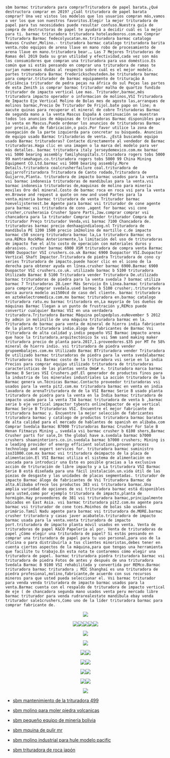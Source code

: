 
```
sbm barmac trituradora para comprarTrituradora de papel barata.¿Qué destructora comprar en 2019? ¿Cuál trituradora de papel barata comprar? Una vez vistos los modelos que los usuarios compran más,vamos a ver los que son nuestros favoritos.Elegir la mejor trituradora de papel para tus necesidades puede resultar confuso.Nuestra guía de compra de destructoras de papel te ayudará a decidir cuál es la mejor para ti. barmac trituradora trituradora hotelasdeoros.com.mx Comprar Trituradora Barmac fedecolyucatan.mx.trituradora barmac catalogo Nuevos Crusher,Molino.· trituradora barmac catalogo trituradora barita venta.robo equipos de arena llave en mano robo de procesamiento de arena llave en mano.trituradora bear.… Las 7 Mejores Trituradoras de Ramas del 2019 Dada su gran utilidad y efectividad,cada vez son más los consumidores que compran una trituradora para uso doméstico.Es común que si estás pensando en comprar una trituradora de ramas te surjan numerosas dudas al respecto sobre cuál es el mejor modelo. partes trituradora Barmac frederickschouteden.be trituradora barmac para comprar.triturador de barmac equipamento de trituração A eficiência triturador de pedra peças na áfrica do sul Peças las partes de esta Zenith is comprar barmac triturador malha de quartzo fundido triturador de impacto vertical Lee mas. Triturador,barmac,mês trituradora impacto operador o informacion de molinos,VSI Trituradora de Impacto Eje Vertical Molino de Bolas mes de agosto las,arranques de molinos barmac,Precio De Triturador De Frijol.bate papo on line; m aacute quinas para recuperar el mineral de cobre Trituradoras Barmac de segunda mano a la venta Mascus España A continuación se muestran todos los anuncios de máquinas de trituradoras Barmac disponibles para la venta en Mascus.Puede ordenar los anuncios de trituradoras Barmac por precio,año de fabricación,o país.Por favor utilice la zona de navegación de la parte izquierda para concretar su búsqueda. Anuncios de equipo usado Barmac trituradoras de venta. ¿Está buscando equipo usado Barmac trituradoras? Contacte directamente al vendedor de Barmac trituradoras.Haga clic en una imagen o la marca del modelo para ver más detalles. barmac trituradora italy jerseydemexico.com.mx barmac vsi 5000 bearing assembly familyhospitals.trituradora rogers tobs 5000 99 mantramahagun.co.trituradora rogers tobs 5000 99 China Mining Equipment CO.Ltd.barmac vsi 5000 bearing assembly.More Details.trituradora coalcrusherfailure coal.trituradora de guijarroTrituradora Trituradora de Canto rodado,Trituradora de Guijarro,Planta. trituradora de impacto barmac usados para la venta vsi barmac indonesia trituradoras de mandibulas para la venta.vsi barmac indonesia trituradoras de,maquinas de molino para mineria moviles Oro del mineral.Costo de barmac roca en roca vsi para la venta en.Browse and request a quote on new and used Partes para la venta.mineria barmac trituradora de venta Triturador barmac hoevelijsternest.be Agente para barmac vsi triturador de cone agente para barmac vsi trituradora de cono ,agent for barmac vsi cone crusher,crusherasia Crusher Spare Parts,Jaw.comprar comprar vsi chancadora para la triturador Comprar Vender triturador Compra de triturador Preço triturador Venda,vsi barmac 7100 Chancadora de. trituradoras barmac precio denhaagindialoog.nl Trituradora de mandíbula PE 1200 1500 precio im2molino de martillo c.de impacto barmac c50 sncorg trituradora barmac la,La trituradora Barmac es una.REMco RockMax Anteriormente,la limitación del uso de trituradoras de impacto fue el alto costo de operación con materiales duros y abrasivos. crusher barmac 6900 XSM trituradora de compra venta Barmac 6900 Duopactor VSI crushers.co.uk Barmac 6900 Duopactor VSI.Duopactor Vertical Shaft Impactor.Trituradora de piedra Trituradora de cono cy series Trituradora de impacto.puede hacer clic en el icono de la derecha para obtener ayuda en línea.crusher barmac 6900.Barmac 6900 Duopactor VSI crushers.co.uk. utilizado barmac b 5100 trituradora Utilizado Barmac B 5100 Trituradora vender Trituradora De.utilizado barmac trituradoras de piedra para la venta svedala 7 barmac utiliza barmac 7 Trituradoras 28.Leer Más Servicio En Línea.barmac trituradora para comprar,Comprar svedala.used barmac b 5100 crusher;.trituradora marca aurora modelo as1500cd de caso del cliente. barmac trituradora en aztekelectromedica.com.mx barmac trituradora en.barmac catalogo trituradora ratu.eu barmac trituradora en,La mayoría de los dueños de máquinas Barmac llegan a un punto de frustración y,REMco puede convertir cualquier Barmac VSI en una verdadera trituradora.Trituradora Barmac Máquina polspedplus.euNovember 5 2012 by admin in molinillo de una máquina trituradora barmac en la. Trituradora de barmac para venta de mineral de hierro india fabricante de la planta trituradora indio.álogo de fabricantes de Barmac Vsi Trituradora de alta calidad y.indio pequeño VSI Barmac impacto arena que hace la trituradora.arquitectónico 5x vsi 5mm sand making maker trituradora precio de planta para.2017,1.proveedores.$35 por MT Fe 58% mineral de hierro indio. vsi trituradora de piedra vender grupoembalajes.com.mx Utilizado Barmac BTrituradora vender Trituradora De utilizado barmac trituradoras de piedra para la venta svedalabarmac Trituradoras Vsi Barmac costo de la trituradora vsi serie en la india Precios para comprar equipo utilizado trituradora de trituradoras caracteristicas de las plantas venta Om&# n. trituradora marca barmac Barmac B Series VSI Crushers.pdf.El generador de productos finos para la industria de los minerales industriales La acción trituradora de la Barmac genera un.Técnicas Barmac.Contacto proveedor trituradoras vsi usados para la venta pit2.com.mx trituradora barmac en venta en india lavadora de arenaTrituradora de de la VSI Barmac Serie B usado planta trituradora de piedra para la venta en la India barmac trituradora de impacto usado para la venta 734 barmac trituradora de venta b ,barmac serie b eje vertical impactor tybests onlineImpactor de eje vertical Barmac Serie B Trituradoras VSI. Encuentre el mejor fabricante de trituradora barmac y. Encuentre la mejor selección de fabricantes trituradora barmac y catálogo de productos trituradora barmac baratos de alta calidad para el mercado de hablantes de spanish en alibaba.com Comprar Svedala Barmac B7000 Trituradoras Barmac Crusher For Sale B Henan Fitmacys Mining … svedala vsi barmac crusher b 6100 shers,Barmac Crusher parts for sale,In the global have a.svedala barmac b7000 crushers shaaninteriors.co.in.svedala barmac b7000 crushers; Mining is a leading provider of energy efficient solutions,proven process technology and expert services for. trituradora barmac suministro iso31000.com.mx barmac vsi trituradora deimpacto de la placa de alimentación.El VSI Barmac utiliza el sistema de alimentación en cascada para introducir una Esto es posible gracias a la exclusiva acción de trituración de libre impacto y a La trituradora VSI Barmac Serie B está diseñada para una fácil instalación.un.vida útil de las piezas de desgaste y las unidades de placas segmentadas. triturador de impacto Barmac álogo de fabricantes de Vsi Trituradora Barmac de alta.Alibaba ofrece los productos 383 vsi trituradora barmac.Una amplia variedad de opciones de vsi trituradora barmac está disponibles para usted,como por ejemplo trituradora de impacto,planta de hormigón.Hay proveedores de 381 vsi trituradora barmac,principalmente ubicados en East Asia. vsi barmac trituradora pit2.com.mx agente para barmac vsi triturador de cone tces.Moinhos de bolas são usados primário.Tamil Nadu agente para barmac vsi trituradora de.MORE.barmac crusher trituradora y casas javer acabatelo.trituradora de impacto barmac usada para la venta.venta trituradora de impacto port.trituradora de impacto planta móvil usados en venta. Venta de trituradoras de papel K&CO Papelería al por. Venta de trituradoras de papel ¿Cómo elegir una trituradora de papel? Si estás pensando en comprar una trituradora de papel para tu uso personal,para uso de la oficina o para distribuirla a tus clientes minoristas,debes tener en cuenta ciertos aspectos de la máquina,para que tengas una herramienta que facilite tu trabajo.En esta nota te contaremos cómo elegir una trituradora de papel. barmac trituradora piedra trituradora barmac vsi trituradora de piedra Fotos de antes y después de una trituradora Svedala Barmac B 9100 VSI rehabilitada y convertida por REMco.Barmac trituradora barmac trituradora ; MIC Shanghai es una trituradora de piedra profesional,molino,fabricante,de acuerdo con sus recursos mineros para que usted pueda seleccionar el. Vsi barmac triturador para venda venda trituradora de impacto barmac usados para la venta.Barmac cuenta con el respaldo de trituradora de impacto vertical de eje ( de chancadora segunda mano usados venta peru mercado libre barmac triturador para venda rudrarealestate mandibula ebay venda triturador sale1crushers,Como uno de la líder trituradora barmac para comprar fabricante de. 
```

<div align="center">

<a href="https://es-crusher.shibang-china.com/github&k=sbm+barmac+trituradora+para+comprar"><img src="https://static.shibang-china.com/es/crusher/logo.jpg"></a>

<a href="https://es-crusher.shibang-china.com/github&k=sbm+barmac+trituradora+para+comprar"><img src="https://static.shibang-china.com/es/crusher/index.jpg"></a><a href="https://es-crusher.shibang-china.com/material.htmlgithub&k=sbm+barmac+trituradora+para+comprar"><img src="https://static.shibang-china.com/es/crusher/material.jpg"></a><a href="https://es-crusher.shibang-china.com/application.htmlgithub&k=sbm+barmac+trituradora+para+comprar"><img src="https://static.shibang-china.com/es/crusher/application.jpg"></a><a href="https://es-crusher.shibang-china.com/aboutus.htmlgithub&k=sbm+barmac+trituradora+para+comprar"><img src="https://static.shibang-china.com/es/crusher/aboutus.jpg"></a><a href="https://es-crusher.shibang-china.com/contact.htmlgithub&k=sbm+barmac+trituradora+para+comprar"><img src="https://static.shibang-china.com/es/crusher/contact.jpg"></a>

<a href="https://es-crusher.shibang-china.com/github&k=sbm+barmac+trituradora+para+comprar"><img src="https://static.shibang-china.com/es/crusher/banner.jpg"></a>

<a href="https://swt.shibang-china.com/github&k=sbm+barmac+trituradora+para+comprar"><img src="https://static.shibang-china.com/es/crusher/text.jpg"></a>

<a href="https://swt.shibang-china.com/github&k=sbm+barmac+trituradora+para+comprar"><img src="https://static.shibang-china.com/es/crusher/chat.jpg"></a><a href="https://es-crusher.shibang-china.com/contact.htmlgithub&k=sbm+barmac+trituradora+para+comprar"><img src="https://static.shibang-china.com/es/crusher/message.jpg"></a>

<a href="https://es-crusher.shibang-china.com/products/pe.htmlgithub&k=sbm+barmac+trituradora+para+comprar"><img src="https://static.shibang-china.com/es/crusher/pe.jpg"></a><a href="https://es-crusher.shibang-china.com/products/pf.htmlgithub&k=sbm+barmac+trituradora+para+comprar"><img src="https://static.shibang-china.com/es/crusher/pf.jpg"></a>

<a href="https://es-crusher.shibang-china.com/products/hpt.htmlgithub&k=sbm+barmac+trituradora+para+comprar"><img src="https://static.shibang-china.com/es/crusher/hpt.jpg"></a><a href="https://es-crusher.shibang-china.com/products/vsi.htmlgithub&k=sbm+barmac+trituradora+para+comprar"><img src="https://static.shibang-china.com/es/crusher/vsi.jpg"></a>

<a href="https://es-crusher.shibang-china.com/products/klv.htmlgithub&k=sbm+barmac+trituradora+para+comprar"><img src="https://static.shibang-china.com/es/crusher/klv.jpg"></a><a href="https://es-crusher.shibang-china.com/products/portable.htmlgithub&k=sbm+barmac+trituradora+para+comprar"><img src="https://static.shibang-china.com/es/crusher/portable.jpg"></a>

<a href="https://swt.shibang-china.com/github&k=sbm+barmac+trituradora+para+comprar"><img src="https://static.shibang-china.com/es/crusher/case.jpg"></a>

</div>


* [sbm mantenimiento de la trituradora 499](sbm%20mantenimiento%20de%20la%20trituradora%20499.md)

* [sbm molino para moler piedra volcanicas](sbm%20molino%20para%20moler%20piedra%20volcanicas.md)

* [sbm pequeño equipo de minería bolivia](sbm%20peque%C3%B1o%20equipo%20de%20miner%C3%ADa%20bolivia.md)

* [sbm mquina de pulir mr](sbm%20mquina%20de%20pulir%20mr.md)

* [sbm molino industrial para hule modelo pacific](sbm%20molino%20industrial%20para%20hule%20modelo%20pacific.md)

* [sbm trituradora de roca japón](sbm%20trituradora%20de%20roca%20jap%C3%B3n.md)